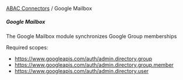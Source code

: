 <a href="javascript:void(0)" class="help-trigger"
data-helpkey="SysPage_AbacConnector">ABAC Connectors</a> / Google
Mailbox

##### Google Mailbox

The Google Mailbox module synchronizes Google Group memberships

Required scopes:

-   https://www.googleapis.com/auth/admin.directory.group
-   https://www.googleapis.com/auth/admin.directory.group.member
-   https://www.googleapis.com/auth/admin.directory.user
